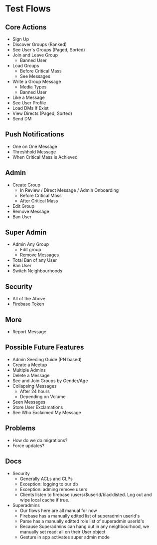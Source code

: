 # Test Flows

## Core Actions

* Sign Up 
* Discover Groups (Ranked)
* See User's Groups (Paged, Sorted)
* Join and Leave Group
	* Banned User
* Load Groups
	* Before Critical Mass
	* See Messages
* Write a Group Message
	* Media Types
	* Banned User
* Like a Message
* See User Profile
* Load DMs If Exist
* View Directs (Paged, Sorted)
* Send DM

## Push Notifications

* One on One Message
* Threshhold Message
* When Critical Mass is Achieved

## Admin

* Create Group
	* In Review / Direct Message / Admin Onboarding
	* Before Critical Mass
	* After Critical Mass
* Edit Group
* Remove Message
* Ban User

## Super Admin

* Admin Any Group
	* Edit group
    * Remove Messages
* Total Ban of any User
* Ban User
* Switch Neighbourhoods

## Security

* All of the Above
* Firebase Token

## More

* Report Message

## Possible Future Features

* Admin Seeding Guide (PN based)
* Create a Meetup
* Multiple Admins
* Delete a Message
* See and Join Groups by Gender/Age
* Collapsing Messages
	* After 24 hours
	* Depending on Volume
* Seen Messages
* Store User Exclamations
* See Who Exclaimed My Message

## Problems

* How do we do migrations?
* Force updates?

## Docs

* Security
	* Generally ACLs and CLPs
	* Exception: logging to our db
	* Exception: adming remove users
    * Clients listen to firebase /users/$userId/blacklisted. Log out and wipe local cache if true.
* Superadmins
	* Our flows here are all manual for now
    * Firebase has a manually edited list of superadmin userId's
    * Parse has a manually editted role list of superadmin userId's
    * Because Superadmins can hang out in any neighbourhood, we manually set read: all on their User object
    * Gesture in app activates super admin mode
